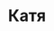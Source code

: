 ---
title: "Катя"
description: "Я красива и стройна, легка в общении. Со мной ты разгрузишься психологически и я доставлю тебе удовольствие, только скажи, чего ты хочешь"
Price: "От 1000$"
height: "166"
weight: "52"
age: "22"
folder: katy
mainImage: katy.webp
bustSize: "2"
hairColor: "brunet"
visa: "japan"
images:
  - 1.webp
  - 3.webp
---